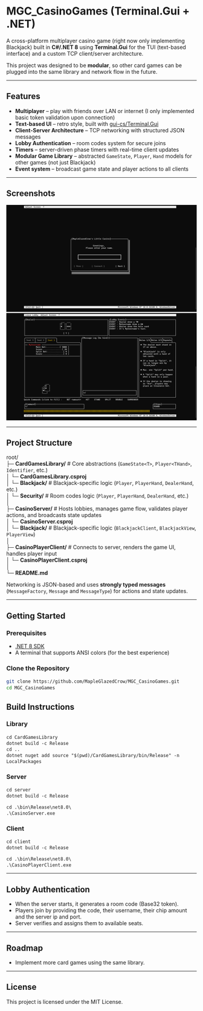 # MGC_CasinoGames (Terminal.Gui + .NET)

A cross-platform multiplayer casino game (right now only implementing Blackjack) built in **C#/.NET 8** using **Terminal.Gui** for the TUI (text-based interface) and a custom TCP client/server architecture.  

This project was designed to be **modular**, so other card games can be plugged into the same library and network flow in the future.

---

## Features

- **Multiplayer** – play with friends over LAN or internet (I only implemented basic token validation upon connection) 
- **Text-based UI** – retro style, built with [gui-cs/Terminal.Gui](https://github.com/gui-cs/Terminal.Gui)  
- **Client-Server Architecture** – TCP networking with structured JSON messages  
- **Lobby Authentication** – room codes system for secure joins  
- **Timers** – server-driven phase timers with real-time client updates  
- **Modular Game Library** – abstracted `GameState`, `Player`, `Hand` models for other games (not just Blackjack)  
- **Event system** – broadcast game state and player actions to all clients  

---

## Screenshots

![Display of the connection box](./Screenshots/connection.png "The connection box")
![Display of the game interface](./Screenshots/game.png "The game interface" )

---

## Project Structure

root/<br>
├─ **CardGamesLibrary/** # Core abstractions (`GameState<T>`, `Player<THand>`, `Identifier`, etc.)<br>
│ └─ **CardGamesLibrary.csproj**<br>
│ └─ **Blackjack/** # Blackjack-specific logic (`Player`, `PlayerHand`, `DealerHand`, etc.)<br>
│ └─ **Security/** # Room codes logic (`Player`, `PlayerHand`, `DealerHand`, etc.)<br>
│<br>
├─ **CasinoServer/** # Hosts lobbies, manages game flow, validates player actions, and broadcasts state updates<br>
│ └─ **CasinoServer.csproj**<br>
│ └─ **Blackjack/** # Blackjack-specific logic (`BlackjackClient`, `BlackjackView`, `PlayerView`)<br>
│<br>
├─ **CasinoPlayerClient/** # Connects to server, renders the game UI, handles player input<br>
│ └─ **CasinoPlayerClient.csproj**<br>
│<br>
└─ **README.md**

Networking is JSON-based and uses **strongly typed messages** (`MessageFactory`, `Message` and `MessageType`) for actions and state updates.

---

## Getting Started

### Prerequisites
- [.NET 8 SDK](https://dotnet.microsoft.com/download)  
- A terminal that supports ANSI colors (for the best experience)  

### Clone the Repository
```sh
git clone https://github.com/MapleGlazedCrow/MGC_CasinoGames.git
cd MGC_CasinoGames
```

## Build Instructions

### Library
```
cd CardGamesLibrary
dotnet build -c Release
cd ..
dotnet nuget add source "$(pwd)/CardGamesLibrary/bin/Release" -n LocalPackages
```
### Server
```
cd server
dotnet build -c Release
```

```
cd .\bin\Release\net8.0\
.\CasinoServer.exe
```
### Client
```
cd client
dotnet build -c Release
```

```
cd .\bin\Release\net8.0\
.\CasinoPlayerClient.exe
```

---

## Lobby Authentication

- When the server starts, it generates a room code (Base32 token).
- Players join by providing the code, their username, their chip amount and the server ip and port.
- Server verifies and assigns them to available seats.

---

## Roadmap

- Implement more card games using the same library.

---

## License
This project is licensed under the MIT License.
